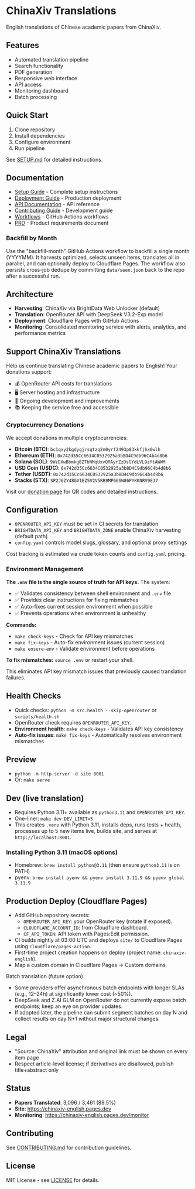 # ChinaXiv Translations

English translations of Chinese academic papers from ChinaXiv.

## Features
- Automated translation pipeline
- Search functionality
- PDF generation
- Responsive web interface
- API access
- Monitoring dashboard
- Batch processing

## Quick Start
1. Clone repository
2. Install dependencies
3. Configure environment
4. Run pipeline

See [SETUP.md](docs/SETUP.md) for detailed instructions.

## Documentation
- [Setup Guide](docs/SETUP.md) - Complete setup instructions
- [Deployment Guide](docs/DEPLOYMENT.md) - Production deployment
- [API Documentation](docs/API.md) - API reference
- [Contributing Guide](docs/CONTRIBUTING.md) - Development guide
- [Workflows](docs/WORKFLOWS.md) - GitHub Actions workflows
- [PRD](docs/PRD.md) - Product requirements document

### Backfill by Month
Use the "backfill-month" GitHub Actions workflow to backfill a single month (YYYYMM). It harvests optimized, selects unseen items, translates all in parallel, and can optionally deploy to Cloudflare Pages. The workflow also persists cross-job dedupe by committing `data/seen.json` back to the repo after a successful run.

## Architecture
- **Harvesting**: ChinaXiv via BrightData Web Unlocker (default)
- **Translation**: OpenRouter API with DeepSeek V3.2-Exp model
- **Deployment**: Cloudflare Pages with GitHub Actions
- **Monitoring**: Consolidated monitoring service with alerts, analytics, and performance metrics

## Support ChinaXiv Translations

Help us continue translating Chinese academic papers to English! Your donations support:

- 💰 OpenRouter API costs for translations
- 🖥️ Server hosting and infrastructure
- 🔧 Ongoing development and improvements
- 📚 Keeping the service free and accessible

### Cryptocurrency Donations

We accept donations in multiple cryptocurrencies:

- **Bitcoin (BTC)**: `bc1qxy2kgdygjrsqtzq2n0yrf2493p83kkfjhx0wlh`
- **Ethereum (ETH)**: `0x742d35Cc6634C0532925a3b8D4C9db96C4b4d8b6`
- **Solana (SOL)**: `9WzDXwBbmkg8ZTbNMqUxvQRAyrZzDsGYdLVL9zYtAWWM`
- **USD Coin (USDC)**: `0x742d35Cc6634C0532925a3b8D4C9db96C4b4d8b6`
- **Tether (USDT)**: `0x742d35Cc6634C0532925a3b8D4C9db96C4b4d8b6`
- **Stacks (STX)**: `SP2J6ZY48GV1EZ5V2V5RB9MP66SW86PYKKNRV9EJ7`

Visit our [donation page](https://chinaxiv-english.pages.dev/donation.html) for QR codes and detailed instructions.

## Configuration

- `OPENROUTER_API_KEY` must be set in CI secrets for translation
- `BRIGHTDATA_API_KEY` and `BRIGHTDATA_ZONE` enable ChinaXiv harvesting (default path)
- `config.yaml` controls model slugs, glossary, and optional proxy settings

Cost tracking is estimated via crude token counts and `config.yaml` pricing.

### Environment Management

**The `.env` file is the single source of truth for API keys.** The system:

- ✅ Validates consistency between shell environment and `.env` file
- ✅ Provides clear instructions for fixing mismatches
- ✅ Auto-fixes current session environment when possible
- ✅ Prevents operations when environment is unhealthy

**Commands:**
- `make check-keys` - Check for API key mismatches
- `make fix-keys` - Auto-fix environment issues (current session)
- `make ensure-env` - Validate environment before operations

**To fix mismatches:** `source .env` or restart your shell.

This eliminates API key mismatch issues that previously caused translation failures.

## Health Checks

- Quick checks: `python -m src.health --skip-openrouter` or `scripts/health.sh`
- OpenRouter check requires `OPENROUTER_API_KEY`.
- **Environment health**: `make check-keys` - Validates API key consistency
- **Auto-fix issues**: `make fix-keys` - Automatically resolves environment mismatches

## Preview

- `python -m http.server -d site 8001`
- Or: `make serve`

## Dev (live translation)

- Requires Python 3.11+ available as `python3.11` and `OPENROUTER_API_KEY`.
- One-liner: `make dev DEV_LIMIT=5`
- This creates `.venv` with Python 3.11, installs deps, runs tests + health, processes up to 5 new items live, builds site, and serves at `http://localhost:8001`.

### Installing Python 3.11 (macOS options)
- Homebrew: `brew install python@3.11` (then ensure `python3.11` is on PATH)
- pyenv: `brew install pyenv && pyenv install 3.11.9 && pyenv global 3.11.9`

## Production Deploy (Cloudflare Pages)

- Add GitHub repository secrets:
  - `OPENROUTER_API_KEY`: your OpenRouter key (rotate if exposed).
  - `CLOUDFLARE_ACCOUNT_ID`: from Cloudflare dashboard.
  - `CF_API_TOKEN`: API token with Pages:Edit permission.
- CI builds nightly at 03:00 UTC and deploys `site/` to Cloudflare Pages using `cloudflare/pages-action`.
- First-time project creation happens on deploy (project name: `chinaxiv-english`).
- Map a custom domain in Cloudflare Pages → Custom domains.

Batch translation (future option)
- Some providers offer asynchronous batch endpoints with longer SLAs (e.g., 12–24h) at significantly lower cost (~50%).
- DeepSeek and Z.AI GLM on OpenRouter do not currently expose batch endpoints; keep an eye on provider updates.
- If adopted later, the pipeline can submit segment batches on day N and collect results on day N+1 without major structural changes.

## Legal

- "Source: ChinaXiv" attribution and original link must be shown on every item page
- Respect article-level license; if derivatives are disallowed, publish title+abstract only

## Status
- **Papers Translated**: 3,096 / 3,461 (89.5%)
- **Site**: https://chinaxiv-english.pages.dev
- **Monitoring**: https://chinaxiv-english.pages.dev/monitor

## Contributing
See [CONTRIBUTING.md](docs/CONTRIBUTING.md) for contribution guidelines.

## License
MIT License - see [LICENSE](LICENSE) for details.
